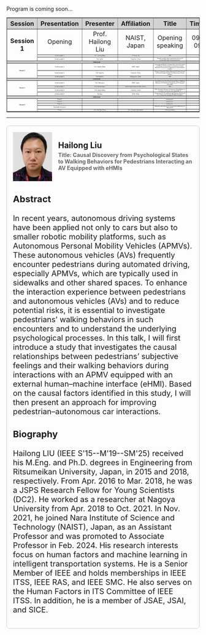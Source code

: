 Program is coming soon...
<div style="font-size:3px;">
<table border="1" cellspacing="0" cellpadding="1" style="border-collapse: collapse; text-align:center; width:100%;">
  <tr style="background-color:lightgrey;">
    <th style="font-size:16px;">Session</th>
    <th style="font-size:16px;">Presentation</th>
    <th style="font-size:16px;">Presenter</th>
    <th style="font-size:16px;">Affiliation</th>
    <th style="font-size:16px;">Title</th>
    <th style="font-size:16px;">Timeslot</th>
  </tr>
  <tr>
    <td rowspan="3" style="font-size:16px;"><b>Session 1</b></td>
    <td style="font-size:16px;">Opening</td>
    <td style="font-size:16px;">Prof. Hailong Liu</td>
    <td style="font-size:16px;">NAIST, Japan</td>
    <td style="font-size:16px;">Opening speaking</td>
    <td style="font-size:16px;">09:00-09:10</td>
  </tr>
  <tr>
    <td>Invited speaker 1</td>
    <td>Prof. Junming Wang</td>
    <td>UT Austin, US</td>
    <td>TBD</td>
    <td>09:40-10:10</td>
  </tr>
  <tr>
    <td>Invited speaker 2</td>
    <td>Prof. Jia Hu</td>
    <td>Tongji Uni., China</td>
    <td>Towards socially-aware autonomous driving: An interpretable data-driven perspective</td>
    <td>10:10-10:40</td>
  </tr>
  <tr style="background-color:lightgrey;">
    <td colspan="5"><b>Coffee break</b><td>10:10-10:30</td></td>
  </tr>
  <tr>
    <td rowspan="3"><b>Session 2</b></td>
    <td>Invited speaker 3</td>
    <td>Prof. Takahiro Wada</td>
    <td>NAIST, Japan</td>
    <td>Computational Models of Human Self-motion Perception and Motion Sickness based on Subjective Vertical Mismatch Theory and Its Application to Vehicle Motion Comfort</td>
    <td>10:30-11:00</td>
  </tr>
  <tr>
    <td>Invited speaker 4</td>
    <td>Prof. Fang You</td>
    <td>Tongji Uni., China</td>
    <td>Design of Interactive Safety Warning Information Design of External Display Interface for Autonomous Driving Vehicles</td>
    <td>11:00-11:30</td>
  </tr>
  <tr>
    <td>Invited speaker 5</td>
    <td>Prof. Daofei Li</td>
    <td>Zhejiang Uni., China</td>
    <td>TBD</td>
    <td>11:30-12:00</td>
  </tr>
 <tr style="background-color:lightgrey;">
    <td colspan="5"><b>Lunch break</b><td>12:00-13:00</td></td>
  </tr>
  <tr>
    <td rowspan="4"><b>Session 3</b></td>
    <td>Invited speaker 6</td>
    <td>Prof. Hailong Liu</td>
    <td>NAIST, Japan</td>
    <td>Causal Discovery from Psychological States to Walking Behaviors for Pedestrians Interacting an AV Equipped with eHMIs</td>
    <td>13:00-13:30</td>
  </tr>
  <tr>
    <td>Invited speaker 7</td>
    <td>Prof. Adriana Tapus</td>
    <td>Institut Polytechnique de Paris, France</td>
    <td>TBD</td>
    <td>13:30-14:00</td>
  </tr>
  <tr>
    <td>Invited speaker 8</td>
    <td>Prof. Jianmin Wang</td>
    <td>Tongji Uni., China</td>
    <td>IXAI: Generative Design of Automotive Styling Based on Inception Convolution with Explainable AI</td>
    <td>14:00-14:30</td>
  </tr>
  <tr>
    <td>Invited speaker 9</td>
    <td>Bo Jiang</td>
    <td>HUST, China</td>
    <td>Advancing E2E-AD via Multimodal Planning, Reinforced Fine-Tuning, and Language Modality Integration</td>
    <td>14:30-15:00</td>
  </tr>
 <tr style="background-color:lightgrey;">
    <td colspan="5"><b>Coffee break</b><td>15:00-15:20</td></td>
  </tr>
  <tr>
    <td rowspan="5"><b>Session 4</b></td>
    <td>Poster 1</td>
    <td></td>
    <td></td>
    <td>coming soon...</td>
    <td>15:20-15:50</td>
  </tr>
  <tr>
    <td>Poster 2</td>
    <td></td>
    <td></td>
    <td>coming soon...</td>
    <td>15:50-16:20</td>
  </tr>
  <tr>
    <td>Poster 3</td>
    <td></td>
    <td></td>
    <td>coming soon...</td>
    <td>16:20-16:50</td>
  </tr>
  <tr>
    <td>Roundtable discussion</td>
    <td></td>
    <td></td>
    <td>Interactive discussions for research and collaboration in HRI and HVI.</td>
    <td>16:50-17:35</td>
  </tr>
  <tr>
    <td>Closing</td>
    <td>Asst. Prof. Hao Cheng</td>
    <td>Uni. of Twente, Netherlands</td>
    <td>Closing speaking</td>
    <td>17:35-17:50</td>
  </tr>
</table>
</div>

<hr>
<!-- Speaker 1 -->
<div style="border:1px solid #ccc; border-radius:8px; padding:16px; margin:20px 0;">

  <div style="display:flex; align-items:center; gap:16px;">
    <!-- Profile Photo Placeholder -->
    <div>
      <img src="/assets/committee/Hailong liu.jpg" alt="Hailong Liu" style="width: 250px; height: auto; object-fit: cover; display: block;">
    </div>
    <!-- Name and Title -->
    <div>
      <h2 style="margin:0;">Hailong Liu</h2>
      <h4 style="margin:4px 0; color:#666;">Title: Causal Discovery from Psychological States to Walking Behaviors for Pedestrians Interacting an AV Equipped with eHMIs</h4>
    </div>
  </div>

  <!-- Abstract -->
  <div style="margin-top:16px;font-size:20px;">
    <h3>Abstract</h3>
    <p>
In recent years, autonomous driving systems have been applied not only to cars but also to smaller robotic mobility platforms, such as Autonomous Personal Mobility Vehicles (APMVs). These autonomous vehicles (AVs) frequently encounter pedestrians during automated driving, especially APMVs, which are typically used in sidewalks and other shared spaces. To enhance the interaction experience between pedestrians and autonomous vehicles (AVs) and to reduce potential risks, it is essential to investigate pedestrians’ walking behaviors in such encounters and to understand the underlying psychological processes. In this talk, I will first introduce a study that investigates the causal relationships between pedestrians’ subjective feelings and their walking behaviors during interactions with an APMV equipped with an external human–machine interface (eHMI). Based on the causal factors identified in this study, I will then present an approach for improving pedestrian–autonomous car interactions.
    </p>
  </div>

  <!-- Bibliography -->
  <div style="margin-top:16px;font-size:20px;">
    <h3>Biography</h3>
    <p>
      Hailong LIU (IEEE S'15--M'19--SM'25) received his M.Eng. and Ph.D. degrees in Engineering from Ritsumeikan University, Japan, in 2015 and 2018, respectively. From Apr. 2016 to Mar. 2018, he was a JSPS Research Fellow for
Young Scientists (DC2). He worked as a researcher at Nagoya University from Apr. 2018 to Oct. 2021. In Nov. 2021, he joined Nara Institute of Science and Technology (NAIST), Japan, as an Assistant Professor and was promoted to
Associate Professor in Feb. 2024. His research interests focus on human factors and machine learning in
intelligent transportation systems. He is a Senior Member of IEEE and holds memberships in IEEE ITSS, IEEE RAS, and IEEE SMC. He also serves on the Human Factors in ITS Committee of IEEE ITSS. In addition, he is a member of JSAE, JSAI, and SICE.
    </p>
  </div>

</div>

<!-- Repeat this block for each speaker -->



